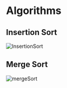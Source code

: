 # Algorithms


## Insertion Sort
![InsertionSort](https://user-images.githubusercontent.com/71456529/193474152-9663fa0a-ac78-409d-8912-86e764e0243d.jpg)


## Merge Sort
![mergeSort](https://user-images.githubusercontent.com/71456529/193401260-b3ef5d0b-0839-4432-97f1-1931aa70377f.jpg)
